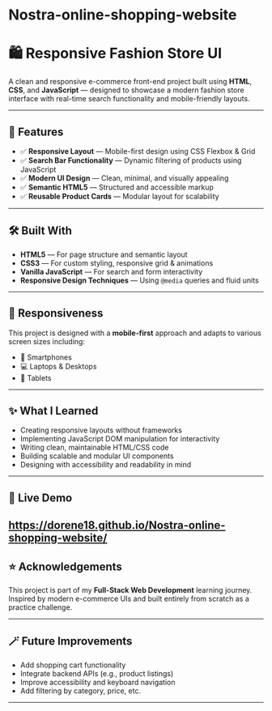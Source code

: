 # Nostra-online-shopping-website
# 🛍️ Responsive Fashion Store UI

A clean and responsive e-commerce front-end project built using **HTML**, **CSS**, and **JavaScript** — designed to showcase a modern fashion store interface with real-time search functionality and mobile-friendly layouts.

---

## 🚀 Features

- ✅ **Responsive Layout** — Mobile-first design using CSS Flexbox & Grid
- ✅ **Search Bar Functionality** — Dynamic filtering of products using JavaScript
- ✅ **Modern UI Design** — Clean, minimal, and visually appealing
- ✅ **Semantic HTML5** — Structured and accessible markup
- ✅ **Reusable Product Cards** — Modular layout for scalability

---

## 🛠️ Built With

- **HTML5** — For page structure and semantic layout
- **CSS3** — For custom styling, responsive grid & animations
- **Vanilla JavaScript** — For search and form interactivity
- **Responsive Design Techniques** — Using `@media` queries and fluid units

---

## 📱 Responsiveness

This project is designed with a **mobile-first** approach and adapts to various screen sizes including:

- 📱 Smartphones  
- 💻 Laptops & Desktops  
- 📱 Tablets

---

## ✨ What I Learned

- Creating responsive layouts without frameworks  
- Implementing JavaScript DOM manipulation for interactivity  
- Writing clean, maintainable HTML/CSS code  
- Building scalable and modular UI components  
- Designing with accessibility and readability in mind  

---

## 🔗 Live Demo
https://dorene18.github.io/Nostra-online-shopping-website/
---

## ⭐ Acknowledgements

This project is part of my **Full-Stack Web Development** learning journey.  
Inspired by modern e-commerce UIs and built entirely from scratch as a practice challenge.  

---

## 🪄 Future Improvements

- Add shopping cart functionality  
- Integrate backend APIs (e.g., product listings)  
- Improve accessibility and keyboard navigation  
- Add filtering by category, price, etc.

---


